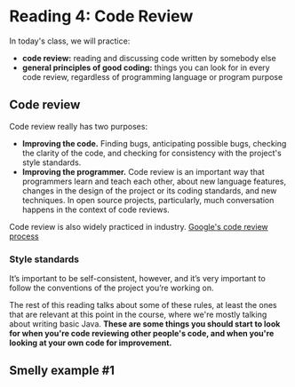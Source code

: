 # Reading 4: Code Review 

In today's class, we will practice: 
- **code review:** reading and discussing code written by somebody else 
- **general principles of good coding:** things you can look for in every code review, regardless of programming language or program purpose

## Code review 
Code review really has two purposes: 
- **Improving the code.** Finding bugs, anticipating possible bugs, checking the clarity of the code, and checking for consistency with the project's style standards. 
- **Improving the programmer.** Code review is an important way that programmers learn and teach each other, about new language features, changes in the design of the project or its coding standards, and new techniques. In open source projects, particularly, much conversation happens in the context of code reviews.

Code review is also widely practiced in industry. 
<a href="https://google.github.io/eng-practices/review/">Google's code review process</a>

### Style standards
It’s important to be self-consistent, however, and it’s very important to follow the conventions of the project you’re working on.

The rest of this reading talks about some of these rules, at least the ones that are relevant at this point in the course, where we're mostly talking about writing basic Java. **These are some things you should start to look for when you're code reviewing other people's code, and when you're looking at your own code for improvement.**

## Smelly example #1

